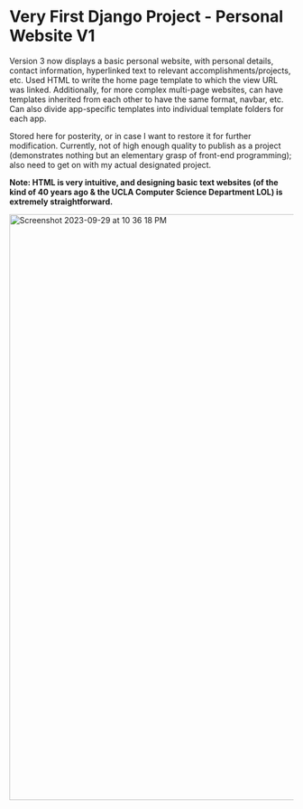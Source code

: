 # Very First Django Project - Personal Website V1

Version 3 now displays a basic personal website, with personal details, contact information, hyperlinked text to relevant accomplishments/projects, etc. Used HTML to write the home page template to which the view URL was linked. Additionally, for more complex multi-page websites, can have templates inherited from each other to have the same format, navbar, etc. Can also divide app-specific templates into individual template folders for each app.

Stored here for posterity, or in case I want to restore it for further modification. Currently, not of high enough quality to publish as a project (demonstrates nothing but an elementary grasp of front-end programming); also need to get on with my actual designated project. 

**Note: HTML is very intuitive, and designing basic text websites (of the kind of 40 years ago & the UCLA Computer Science Department LOL) is extremely straightforward.**

<img width="1037" alt="Screenshot 2023-09-29 at 10 36 18 PM" src="https://github.com/visyat/vy_django_i1/assets/135551666/8e6711f7-5a60-4ceb-91f4-added071abd0">
